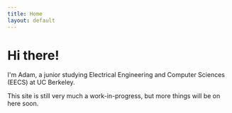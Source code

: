 ```yaml
---
title: Home
layout: default
---
```


# Hi there!
I'm Adam, a junior studying Electrical Engineering and Computer Sciences (EECS) at UC Berkeley.

This site is still very much a work-in-progress, but more things will be on here soon.

